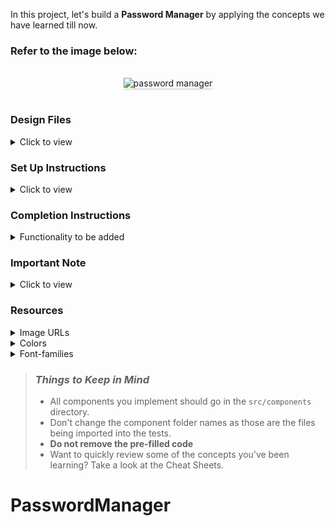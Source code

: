 In this project, let's build a **Password Manager** by applying the concepts we have learned till now.

### Refer to the image below:

<br/>
<div style="text-align: center;">
    <img src="https://assets.ccbp.in/frontend/content/react-js/passowrd-manager-output-v0.gif" alt="password manager" style="max-width:70%;box-shadow:0 2.8px 2.2px rgba(0, 0, 0, 0.12)">
</div>
<br/>

### Design Files

<details>
<summary>Click to view</summary>

- [Extra Small (Size < 576px) and Small (Size >= 576px) - No Passwords View](https://assets.ccbp.in/frontend/content/react-js/password-manager-no-passwords-sm-output-v2.png)
- [Extra Small (Size < 576px) and Small (Size >= 576px) - Masked Passwords View](https://assets.ccbp.in/frontend/content/react-js/password-manager-masked-passwords-sm-output-v2.png)
- [Extra Small (Size < 576px) and Small (Size >= 576px) - Show Passwords View](https://assets.ccbp.in/frontend/content/react-js/password-manager-sm-output-v2.png)
- [Medium (Size >= 768px), Large (Size >= 992px) and Extra Large (Size >= 1200px) - No Passwords View](https://assets.ccbp.in/frontend/content/react-js/password-manager-no-passwords-lg-output.png)
- [Medium (Size >= 768px), Large (Size >= 992px) and Extra Large (Size >= 1200px) - Masked Passwords View](https://assets.ccbp.in/frontend/content/react-js/password-manager-masked-passwords-lg-output.png)
- [Medium (Size >= 768px), Large (Size >= 992px) and Extra Large (Size >= 1200px) - Show Passwords View](https://assets.ccbp.in/frontend/content/react-js/password-manager-lg-output.png)

</details>

### Set Up Instructions

<details>
<summary>Click to view</summary>

- Download dependencies by running `npm install`
- Start up the app using `npm start`
</details>

### Completion Instructions

<details>
<summary>Functionality to be added</summary>
<br/>

The app must have the following functionalities

- Initially, the website input, username input, and password input should be empty and [No Passwords View](https://assets.ccbp.in/frontend/content/react-js/password-manager-no-passwords-lg-output.png) should be displayed
- When non-empty values are provided for the website, username, and password and the **Add** button is clicked,
  - A new password item should be added to the list of passwords
  - The passwords count should be incremented by one
  - The **stars image** should be displayed in the password items instead of the passwords
  - The value of the input fields for website, username, and password should be updated to their initial values
  - When the **Show Password** is checked, then the password should be displayed instead of the **stars image**
- When a non-empty value is provided in the search input field, then password items whose website is matched with the search input value irrespective of the case should be displayed
- When a non-empty value is provided in the search input field, and if the website of any password item does not match the value given in the search input, then [No Passwords View](https://assets.ccbp.in/frontend/content/react-js/password-manager-no-passwords-lg-output.png) should be displayed
- When the delete button of a password item is clicked,
  - The respective password item should be deleted from the list of passwords
  - The passwords count should be decremented by one
- When all password items are deleted, then [No Passwords View](https://assets.ccbp.in/frontend/content/react-js/password-manager-no-passwords-lg-output.png) should be displayed
</details>

### Important Note

<details>
<summary>Click to view</summary>

<br/>

**The following instructions are required for the tests to pass**

- HTML input element for website should have the placeholder as **Enter Website**
- HTML input element for username should have the placeholder as **Enter Username**
- HTML input element for password should have the placeholder as **Enter Password**
- The delete button for each password item should have the data-testid as **delete**
</details>

### Resources

<details>
<summary>Image URLs</summary>

- [https://assets.ccbp.in/frontend/react-js/password-manager-logo-img.png](https://assets.ccbp.in/frontend/react-js/password-manager-logo-img.png) alt should be **app logo**
- [https://assets.ccbp.in/frontend/react-js/password-manager-sm-img.png](https://assets.ccbp.in/frontend/react-js/password-manager-sm-img.png) alt should be **password manager**
- [https://assets.ccbp.in/frontend/react-js/password-manager-lg-img.png](https://assets.ccbp.in/frontend/react-js/password-manager-lg-img.png) alt should be **password manager**
- [https://assets.ccbp.in/frontend/react-js/password-manager-website-img.png](https://assets.ccbp.in/frontend/react-js/password-manager-website-img.png) alt should be **website**
- [https://assets.ccbp.in/frontend/react-js/password-manager-username-img.png](https://assets.ccbp.in/frontend/react-js/password-manager-username-img.png) alt should be **username**
- [https://assets.ccbp.in/frontend/react-js/password-manager-password-img.png](https://assets.ccbp.in/frontend/react-js/password-manager-password-img.png) alt should be **password**
- [https://assets.ccbp.in/frontend/react-js/password-manager-search-img.png](https://assets.ccbp.in/frontend/react-js/password-manager-search-img.png) alt should be **search**
- [https://assets.ccbp.in/frontend/react-js/no-passwords-img.png](https://assets.ccbp.in/frontend/react-js/no-passwords-img.png) alt should be **no passwords**
- [https://assets.ccbp.in/frontend/react-js/password-manager-stars-img.png](https://assets.ccbp.in/frontend/react-js/password-manager-stars-img.png) alt should be **stars**
- [https://assets.ccbp.in/frontend/react-js/password-manager-delete-img.png](https://assets.ccbp.in/frontend/react-js/password-manager-delete-img.png) alt should be **delete**
</details>

<details>
<summary>Colors</summary>

<br/>

<div style="background-color: #9ba9eb; width: 150px; padding: 10px; color: black">Hex: #9ba9eb</div>
<div style="background-color: #c3caea; width: 150px; padding: 10px; color: black">Hex: #c3caea</div>
<div style="background-color: #5763a5; width: 150px; padding: 10px; color: black">Hex: #5763a5</div>
<div style="background-color: #f8fafc; width: 150px; padding: 10px; color: black">Hex: #f8fafc</div>
<div style="background-color: #454f84; width: 150px; padding: 10px; color: white">Hex: #454f84</div>
<div style="background-color: #0b69ff; width: 150px; padding: 10px; color: black">Hex: #0b69ff</div>
<div style="background-color: #94a3b8; width: 150px; padding: 10px; color: black">Hex: #94a3b8</div>
<div style="background-color: #b6c3ca; width: 150px; padding: 10px; color: black">Hex: #b6c3ca</div>
<div style="background-color: #7683cb; width: 150px; padding: 10px; color: black">Hex: #7683cb</div>
<div style="background-color: #f59e0b; width: 150px; padding: 10px; color: black">Hex: #f59e0b</div>
<div style="background-color: #10b981; width: 150px; padding: 10px; color: black">Hex: #10b981</div>
<div style="background-color: #f97316; width: 150px; padding: 10px; color: black">Hex: #f97316</div>
<div style="background-color: #14b8a6; width: 150px; padding: 10px; color: black">Hex: #14b8a6</div>
<div style="background-color: #b91c1c; width: 150px; padding: 10px; color: black">Hex: #b91c1c</div>
<div style="background-color: #ffffff; width: 150px; padding: 10px; color: black">Hex: #ffffff</div>
<div style="background-color: #0ea5e9; width: 150px; padding: 10px; color: black">Hex: #0ea5e9</div>
<div style="background-color: #64748b; width: 150px; padding: 10px; color: white">Hex: #64748b</div>

</details>

<details>
<summary>Font-families</summary>

- Roboto

</details>

> ### _Things to Keep in Mind_
>
> - All components you implement should go in the `src/components` directory.
> - Don't change the component folder names as those are the files being imported into the tests.
> - **Do not remove the pre-filled code**
> - Want to quickly review some of the concepts you’ve been learning? Take a look at the Cheat Sheets.
# PasswordManager
